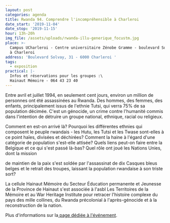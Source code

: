 ```yaml
---
layout: post
categories: agenda
title: Rwanda 94. Comprendre l'incompréhensible à Charleroi
date_start: '2019-11-04'
date_stop: '2019-11-15'
hour: 13h-20h
img_file: /assets/uploads/rwanda-illu-generique_focustm.jpg
place: >-
  Campus UCharleroi - Centre universitaire Zénobe Gramme - boulevard Solvay, 31
  à Charleroi 
address: 'Boulevard Solvay, 31 - 6000 Charleroi '
tags:
  - exposition
practical: |-
  Infos et réservations pour les groupes :\
  Hainaut Mémoire - 064 43 23 40
---
```

Entre avril et juillet 1994, en seulement cent jours, environ un million de personnes ont été assassinées au Rwanda. Des hommes, des femmes, des enfants, principalement issus de l'ethnie Tutsi, qui verra 75% de sa population décimée. C'est un génocide, un crime contre l'humanité commis dans l'intention de détruire un groupe national, ethnique, racial ou religieux.

Comment en est-on arrivé là? Pourquoi les différentes ethnies qui composent le peuple rwandais - les Hutu, les Tutsi et les Twase sont-elles à ce point haïes, divisées et déchirées? Comment la haine à l'égard d'une catégorie de population s'est-elle attisée? Quels liens peut-on faire entre la Belgique et ce qui s'est passé là-bas? Quel rôle ont joué les Nations Unies, dont la mission

de maintien de la paix s'est soldée par l'assassinat de dix Casques bleus belges et le retrait des troupes, laissant la population rwandaise à son triste sort?

La cellule Hainaut Mémoire du Secteur Éducation permanente et Jeunesse de la Province de Hainaut s'est associée à l'asbl Les Territoires de la Mémoire et au War Heritage Institute pour retracer l'histoire complexe du pays des mille collines, du Rwanda précolonial à l'après-génocide et à la reconstruction de la nation.

Plus d'informations sur la[ page dédiée à l'événement](https://www.facebook.com/events/723788741419190/).
